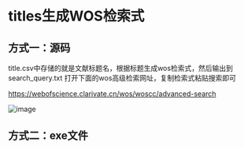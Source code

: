 # titles生成WOS检索式

## 方式一：源码
title.csv中存储的就是文献标题名，根据标题生成wos检索式，然后输出到search_query.txt
打开下面的wos高级检索网址，复制检索式粘贴搜索即可

https://webofscience.clarivate.cn/wos/woscc/advanced-search

![image](https://github.com/huangyuanhao/Scientific-research-tool/assets/34792095/8d8620c2-aa9a-4a2d-9f73-26e64e51d539)


## 方式二：exe文件
